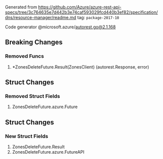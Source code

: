 Generated from https://github.com/Azure/azure-rest-api-specs/tree/3c764635e7d442b3e74caf593029fcd440b3ef82/specification/dns/resource-manager/readme.md tag: `package-2017-10`

Code generator @microsoft.azure/autorest.go@2.1.168

## Breaking Changes

### Removed Funcs

1. *ZonesDeleteFuture.Result(ZonesClient) (autorest.Response, error)

## Struct Changes

### Removed Struct Fields

1. ZonesDeleteFuture.azure.Future

## Struct Changes

### New Struct Fields

1. ZonesDeleteFuture.Result
1. ZonesDeleteFuture.azure.FutureAPI
